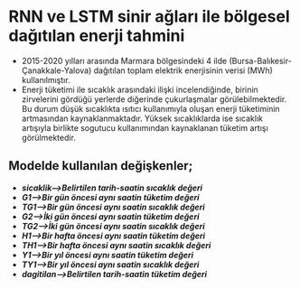 # RNN ve LSTM sinir ağları ile bölgesel dağıtılan enerji tahmini

* 2015-2020 yılları arasında Marmara bölgesindeki 4 ilde (Bursa-Balıkesir-Çanakkale-Yalova) dağıtılan toplam elektrik enerjisinin verisi (MWh) kullanılmıştır.
* Enerji tüketimi ile sıcaklık arasındaki ilişki incelendiğinde, birinin zirvelerini gördüğü yerlerde diğerinde çukurlaşmalar görülebilmektedir. Bu durum düşük sıcaklıkta ısıtıcı kullanımıyla oluşan enerji tüketiminin artmasından kaynaklanmaktadır. Yüksek sıcaklıklarda ise sıcaklık artışıyla birlikte sogutucu kullanımından kaynaklanan tüketim artışı görülmektedir.
## Modelde kullanılan değişkenler;
* ***sicaklik-->Belirtilen tarih-saatin sıcaklık değeri***
* ***G1-->Bir gün öncesi aynı saatin tüketim değeri***
* ***TG1-->Bir gün öncesi aynı saatin sıcaklık değeri***
* ***G2-->İki gün öncesi aynı saatin tüketim değeri***
* ***TG2-->İki gün öncesi aynı saatin sıcaklık değeri***
* ***H1-->Bir hafta öncesi aynı saatin tüketim değeri***
* ***TH1-->Bir hafta öncesi aynı saatin sıcaklık değeri***
* ***Y1-->Bir yıl öncesi aynı saatin tüketim değeri***
* ***TY1-->Bir yıl öncesi aynı saatin sıcaklık değeri***
* ***dagitilan-->Belirtilen tarih-saatin tüketim değeri***

